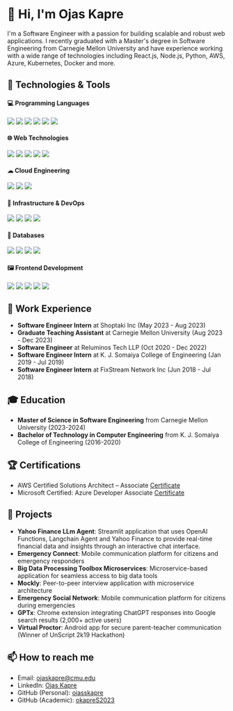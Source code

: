 # 👋 Hi, I'm Ojas Kapre

I'm a Software Engineer with a passion for building scalable and robust web applications. I recently graduated with a Master's degree in Software Engineering from Carnegie Mellon University and have experience working with a wide range of technologies including React.js, Node.js, Python, AWS, Azure, Kubernetes, Docker and more.

## 🔧 Technologies & Tools

#### 💻 Programming Languages
![](https://img.shields.io/badge/Code-Python-blue)
![](https://img.shields.io/badge/Code-JavaScript-yellow)
![](https://img.shields.io/badge/Code-TypeScript-blue)
![](https://img.shields.io/badge/Code-SQL-blue)
![](https://img.shields.io/badge/Code-Go-lightblue)
![](https://img.shields.io/badge/Code-Java-red)

#### 🌐 Web Technologies
![](https://img.shields.io/badge/Web-React.js-blue)
![](https://img.shields.io/badge/Web-Vue.js-green)
![](https://img.shields.io/badge/Web-Node.js-lightgreen)
![](https://img.shields.io/badge/Web-Flask-black)
![](https://img.shields.io/badge/Web-Streamlit-yellow)

#### ☁ Cloud Engineering
![](https://img.shields.io/badge/AWS-black?logo=amazonaws&logoColor=orange)
![](https://img.shields.io/badge/GCP-black?logo=googlecloud&logoColor=blue)
![](https://img.shields.io/badge/Azure-black?logo=microsoftazure&logoColor=blue)

#### 🚢 Infrastructure & DevOps
![](https://img.shields.io/badge/DevOps-Docker-blue)
![](https://img.shields.io/badge/DevOps-Kubernetes-lightblue)
![](https://img.shields.io/badge/DevOps-Terraform-purple)
![](https://img.shields.io/badge/DevOps-Git-black)

#### 💾 Databases
![](https://img.shields.io/badge/DB-PostgreSQL-blue)
![](https://img.shields.io/badge/DB-MongoDB-green)
![](https://img.shields.io/badge/DB-MySQL-blue)
![](https://img.shields.io/badge/DB-Elasticsearch-lightblue)

#### 🖼 Frontend Development
![](https://img.shields.io/badge/Frontend-HTML5-orange)
![](https://img.shields.io/badge/Frontend-CSS3-blue)
![](https://img.shields.io/badge/Frontend-Tailwind-blue)
![](https://img.shields.io/badge/Frontend-Redux-purple)
![](https://img.shields.io/badge/Frontend-Storybook-red)

## 💼 Work Experience

- **Software Engineer Intern** at Shoptaki Inc (May 2023 - Aug 2023)
- **Graduate Teaching Assistant** at Carnegie Mellon University (Aug 2023 - Dec 2023)
- **Software Engineer** at Reluminos Tech LLP (Oct 2020 - Dec 2022)
- **Software Engineer Intern** at K. J. Somaiya College of Engineering (Jan 2019 - Jul 2019)
- **Software Engineer Intern** at FixStream Network Inc (Jun 2018 - Jul 2018)

## 🎓 Education

- **Master of Science in Software Engineering** from Carnegie Mellon University (2023-2024)
- **Bachelor of Technology in Computer Engineering** from K. J. Somaiya College of Engineering (2016-2020)

## 🏆 Certifications

- AWS Certified Solutions Architect – Associate [Certificate](https://www.credly.com/badges/616003cd-7970-4b8d-81ef-bf78cfe16143/public_url)
- Microsoft Certified: Azure Developer Associate [Certificate](https://learn.microsoft.com/en-us/users/ojaskapre/credentials/63584507b7bd09d3)

## 🚀 Projects

- **Yahoo Finance LLm Agent**: Streamlit application that uses OpenAI Functions, Langchain Agent and Yahoo Finance to provide real-time financial data and insights through an interactive chat interface.
- **Emergency Connect**: Mobile communication platform for citizens and emergency responders
- **Big Data Processing Toolbox Microservices**: Microservice-based application for seamless access to big data tools
- **Mockly**: Peer-to-peer interview application with microservice architecture
- **Emergency Social Network**: Mobile communication platform for citizens during emergencies
- **GPTx**: Chrome extension integrating ChatGPT responses into Google search results (2,000+ active users)
- **Virtual Proctor**: Android app for secure parent-teacher communication (Winner of UnScript 2k19 Hackathon)

## 📫 How to reach me

- Email: ojaskapre@cmu.edu
- LinkedIn: [Ojas Kapre](https://www.linkedin.com/in/ojasskapre/)
- GitHub (Personal): [ojasskapre](https://github.com/ojasskapre/)
- GitHub (Academic): [okapreS2023](https://github.com/okapreS2023/)

